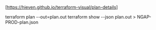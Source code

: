 [https://hieven.github.io/terraform-visual/plan-details]

terraform plan --out=plan.out
terraform show --json plan.out > NGAP-PROD-plan.json
